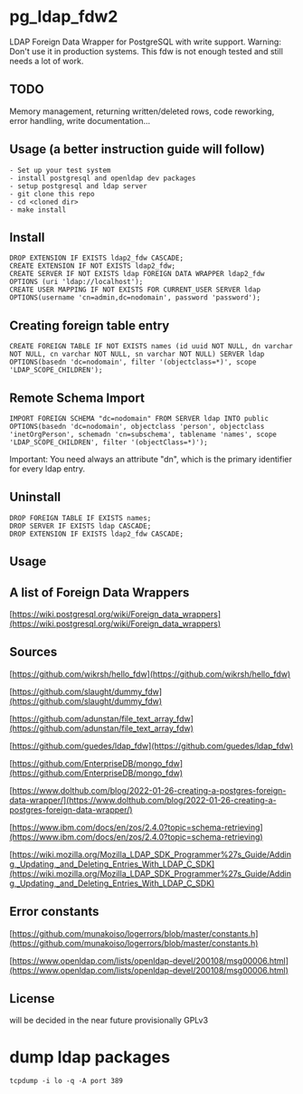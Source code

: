 # pg_ldap_fdw2
LDAP Foreign Data Wrapper for PostgreSQL with write support.
Warning: Don't use it in production systems. This fdw is not enough tested and still needs a lot of work.

## TODO
Memory management, returning written/deleted rows, code reworking, error handling, write documentation...

## Usage (a better instruction guide will follow)
    - Set up your test system
    - install postgresql and openldap dev packages
    - setup postgresql and ldap server
    - git clone this repo
    - cd <cloned dir>
    - make install

## Install
    DROP EXTENSION IF EXISTS ldap2_fdw CASCADE;
    CREATE EXTENSION IF NOT EXISTS ldap2_fdw;
    CREATE SERVER IF NOT EXISTS ldap FOREIGN DATA WRAPPER ldap2_fdw OPTIONS (uri 'ldap://localhost');
    CREATE USER MAPPING IF NOT EXISTS FOR CURRENT_USER SERVER ldap OPTIONS(username 'cn=admin,dc=nodomain', password 'password');
## Creating foreign table entry
    CREATE FOREIGN TABLE IF NOT EXISTS names (id uuid NOT NULL, dn varchar NOT NULL, cn varchar NOT NULL, sn varchar NOT NULL) SERVER ldap OPTIONS(basedn 'dc=nodomain', filter '(objectclass=*)', scope 'LDAP_SCOPE_CHILDREN');
## Remote Schema Import
    IMPORT FOREIGN SCHEMA "dc=nodomain" FROM SERVER ldap INTO public OPTIONS(basedn 'dc=nodomain', objectclass 'person', objectclass 'inetOrgPerson', schemadn 'cn=subschema', tablename 'names', scope 'LDAP_SCOPE_CHILDREN', filter '(objectClass=*)');
Important: You need always an attribute "dn", which is the primary identifier for every ldap entry.
## Uninstall
    DROP FOREIGN TABLE IF EXISTS names;
    DROP SERVER IF EXISTS ldap CASCADE;
    DROP EXTENSION IF EXISTS ldap2_fdw CASCADE;

## Usage
    

## A list of Foreign Data Wrappers
[https://wiki.postgresql.org/wiki/Foreign_data_wrappers](https://wiki.postgresql.org/wiki/Foreign_data_wrappers)

## Sources
[https://github.com/wikrsh/hello_fdw](https://github.com/wikrsh/hello_fdw)

[https://github.com/slaught/dummy_fdw](https://github.com/slaught/dummy_fdw)

[https://github.com/adunstan/file_text_array_fdw](https://github.com/adunstan/file_text_array_fdw)

[https://github.com/guedes/ldap_fdw](https://github.com/guedes/ldap_fdw)

[https://github.com/EnterpriseDB/mongo_fdw](https://github.com/EnterpriseDB/mongo_fdw)

[https://www.dolthub.com/blog/2022-01-26-creating-a-postgres-foreign-data-wrapper/](https://www.dolthub.com/blog/2022-01-26-creating-a-postgres-foreign-data-wrapper/)

[https://www.ibm.com/docs/en/zos/2.4.0?topic=schema-retrieving](https://www.ibm.com/docs/en/zos/2.4.0?topic=schema-retrieving)

[https://wiki.mozilla.org/Mozilla_LDAP_SDK_Programmer%27s_Guide/Adding,_Updating,_and_Deleting_Entries_With_LDAP_C_SDK](https://wiki.mozilla.org/Mozilla_LDAP_SDK_Programmer%27s_Guide/Adding,_Updating,_and_Deleting_Entries_With_LDAP_C_SDK)

## Error constants
[https://github.com/munakoiso/logerrors/blob/master/constants.h](https://github.com/munakoiso/logerrors/blob/master/constants.h)

[https://www.openldap.com/lists/openldap-devel/200108/msg00006.html](https://www.openldap.com/lists/openldap-devel/200108/msg00006.html)

## License
will be decided in the near future
provisionally GPLv3

# dump ldap packages
    tcpdump -i lo -q -A port 389

